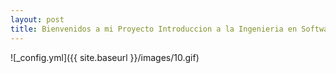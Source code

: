 ```yaml
---
layout: post
title: Bienvenidos a mi Proyecto Introduccion a la Ingenieria en Software
---
```


![_config.yml]({{ site.baseurl }}/images/10.gif)
